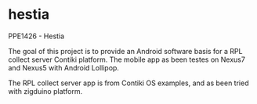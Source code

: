 # hestia
PPE1426 - Hestia

The goal of this project is to provide an Android software basis for a RPL collect server Contiki platform.
The mobile app as been testes on Nexus7 and Nexus5 with Android Lollipop.

The RPL collect server app is from  Contiki OS examples, and as been tried with zigduino platform.
